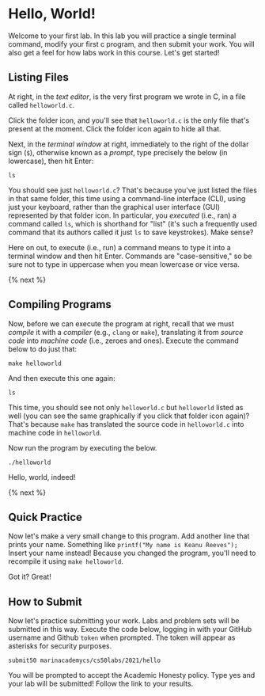 # Hello, World!

Welcome to your first lab. In this lab you will practice a single terminal command, modify your first c program, and then submit your work. You will also get a feel for how labs work in this course. Let's get started!

## Listing Files

At right, in the *text editor*, is the very first program we wrote in C, in a file called `helloworld.c`.

Click the folder icon, and you'll see that `helloworld.c` is the only file that's present at the moment. Click the folder icon again to hide all that.

Next, in the *terminal window* at right, immediately to the right of the dollar sign (`$`), otherwise known as a *prompt*, type precisely the below (in lowercase), then hit Enter:

```
ls
```

You should see just `helloworld.c`? That's because you've just listed the files in that same folder, this time using a command-line interface (CLI), using just your keyboard, rather than the graphical user interface (GUI) represented by that folder icon. In particular, you *executed* (i.e., ran) a command called `ls`, which is shorthand for "list" (it's such a frequently used command that its authors called it just `ls` to save keystrokes). Make sense?

Here on out, to execute (i.e., run) a command means to type it into a terminal window and then hit Enter. Commands are "case-sensitive," so be sure not to type in uppercase when you mean lowercase or vice versa.

{% next %}

## Compiling Programs

Now, before we can execute the program at right, recall that we must *compile* it with a *compiler* (e.g., `clang` or `make`), translating it from *source code* into *machine code* (i.e., zeroes and ones). Execute the command below to do just that:

```
make helloworld
```

And then execute this one again:

```
ls
```

This time, you should see not only `helloworld.c` but `helloworld` listed as well (you can see the same graphically if you click that folder icon again)? That's because `make` has translated the source code in `helloworld.c` into machine code in `helloworld`.

Now run the program by executing the below.

```
./helloworld
```

Hello, world, indeed!

{% next %}


## Quick Practice

Now let's make a very small change to this program. Add another line that prints your name. Something like `printf("My name is Keanu Reeves");` Insert your name instead! Because you changed the program, you'll need to recompile it using `make helloworld`. 

Got it? Great!


## How to Submit

Now let's practice submitting your work. Labs and problem sets will be submitted in this way. Execute the code below, logging in with your GitHub username and Github `token` when prompted. The token will appear as asterisks for security purposes.

```
submit50 marinacademycs/cs50labs/2021/hello
```

You will be prompted to accept the Academic Honesty policy. Type yes and your lab will be submitted! Follow the link to your results.

